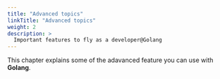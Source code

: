 ```yaml
---
title: "Advanced topics"
linkTitle: "Advanced topics"
weight: 2
description: >
  Important features to fly as a developer@Golang
---
```


This chapter explains some of the adavanced feature you can use with **Golang**.


